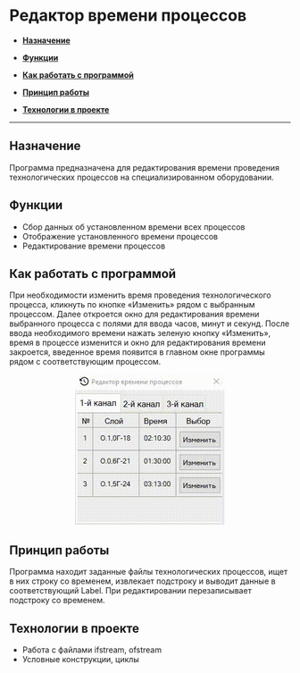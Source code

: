 # Редактор времени процессов

* **[Назначение](#target)**

* **[Функции](#functions)**

* **[Как работать с программой](#how-to-work)**

* **[Принцип работы](#work)**

* **[Технологии в проекте](#technologies)**

---

## <a name="target"></a> Назначение

Программа предназначена для редактирования времени проведения технологических процессов на специализированном оборудовании.

## <a name="functions"></a> Функции

* Сбор данных об установленном времени всех процессов
* Отображение установленного времени процессов
* Редактирование времени процессов

## <a name="how-to-work"></a> Как работать с программой

При необходимости изменить время проведения технологического процесса, кликнуть по кнопке «Изменить» рядом с выбранным процессом. Далее откроется окно для редактирования времени выбранного процесса с полями для ввода часов, минут и секунд. После ввода необходимого времени нажать зеленую кнопку «Изменить», время в процессе изменится и окно для редактирования времени закроется, введенное время появится в главном окне программы рядом с соответствующим процессом.

<div align="center">
<img src="https://github.com/AlexandrIdVy/time-editor/blob/master/rt.gif">
</div>

## <a name="work"></a> Принцип работы

Программа находит заданные файлы технологических процессов, ищет в них строку со временем, извлекает подстроку и выводит данные в соответствующий Label. При редактировании перезаписывает подстроку со временем.

## <a name="technologies"></a> Технологии в проекте

* Работа с файлами ifstream, ofstream
* Условные конструкции, циклы